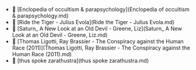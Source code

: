 * 📄 [Enclopedia of occultism & parapsychology](Enclopedia of occultism & parapsychology.md)
* 📄 [Ride the Tiger - Julius Evola](Ride the Tiger - Julius Evola.md)
* 📄 [Saturn_ A New Look at an Old Devil - Greene, Liz](Saturn_ A New Look at an Old Devil - Greene, Liz.md)
* 📄 [Thomas Ligotti, Ray Brassier - The Conspiracy against the Human Race (2011)](Thomas Ligotti, Ray Brassier - The Conspiracy against the Human Race (2011).md)
* 📄 [thus spoke zarathustra](thus spoke zarathustra.md)
